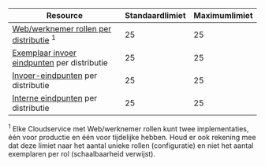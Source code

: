Resource|Standaardlimiet|Maximumlimiet
---|---|---
[Web/werknemer rollen per distributie](../articles/cloud-services/cloud-services-choose-me.md) <sup>1</sup>|25|25
[Exemplaar invoer eindpunten](http://msdn.microsoft.com/library/gg557552.aspx#InstanceInputEndpoint) per distributie|25|25
[Invoer-eindpunten](http://msdn.microsoft.com/library/gg557552.aspx#InputEndpoint) per distributie|25|25
[Interne eindpunten](http://msdn.microsoft.com/library/gg557552.aspx#InternalEndpoint) per distributie|25|25

<sup>1</sup> Elke Cloudservice met Web/werknemer rollen kunt twee implementaties, één voor productie en één voor tijdelijke hebben. Houd er ook rekening mee dat deze limiet naar het aantal unieke rollen (configuratie) en niet het aantal exemplaren per rol (schaalbaarheid verwijst).
